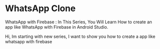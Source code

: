 # WhatsApp Clone

WhatsApp with Firebase : In This Series, You Will Learn How to create an app like WhatsApp with Firebase in Android Studio.

Hi, Im starting with new series, I want to show you
how to create a app like whatsapp with firebase
